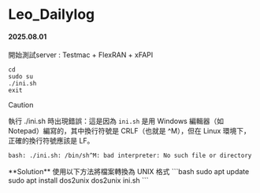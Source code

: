 # Leo_Dailylog

#### 2025.08.01
開始測試server : Testmac + FlexRAN + xFAPI

```
cd
sudo su 
./ini.sh
exit
```
> [!Caution]
> 執行 ./ini.sh 時出現錯誤：這是因為 `ini.sh` 是用 Windows 編輯器（如 Notepad）編寫的，其中換行符號是 CRLF（也就是 ^M），但在 Linux 環境下，正確的換行符號應該是 LF。
> ```bash
> bash: ./ini.sh: /bin/sh^M: bad interpreter: No such file or directory
> ```
> <pr>
> **Solution** 使用以下方法將檔案轉換為 UNIX 格式
> <pr>
> ```bash
> sudo apt update
> sudo apt install dos2unix
> dos2unix ini.sh
> ```
